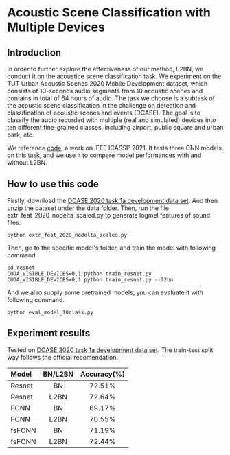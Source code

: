 # Acoustic Scene Classification with Multiple Devices

## Introduction
In order to further explore the effectiveness of our method, L2BN, we conduct it on the acoustice scene classification task. We experiment on the TUT Urban Acoustic Scenes 2020 Mobile Development dataset, which consists of 10-seconds audio segments from 10 acoustic scenes and contains in total of 64 hours of audio.  The task we choose is a subtask of the acoustic scene classification in the challenge on detection and classification of acoustic scenes and events (DCASE). The goal is to classify the audio recorded with multiple (real and simulated) devices into ten different fine-grained classes, including airport, public square and urban park, etc.

We reference [code](https://github.com/MihawkHu/DCASE2020_task1), a work on IEEE ICASSP 2021. It tests three CNN models on this task, and we use it to compare model performances with and without L2BN.

## How to use this code
Firstly, download the [DCASE 2020 task 1a development data set](http://dcase.community/challenge2020/task-acoustic-scene-classification#subtask-a). And then unzip the dataset under the data folder.
Then, run the file extr_feat_2020_nodelta_scaled.py to generate logmel features of sound files.
```
python extr_feat_2020_nodelta_scaled.py
```
Then, go to the specific model's folder, and train the model with following command.
```
cd resnet
CUDA_VISIBLE_DEVICES=0,1 python train_resnet.py
CUDA_VISIBLE_DEVICES=0,1 python train_resnet.py --l2bn
```
And we also supply some pretrained models, you can evaluate it with following command.
```
python eval_model_10class.py  
```

## Experiment results
Tested on [DCASE 2020 task 1a development data set](http://dcase.community/challenge2020/task-acoustic-scene-classification#subtask-a). The train-test split way follows the official recomendation.  

| Model      |   BN/L2BN  |   Accuracy(%) | 
| :---       |   :----:   |      :----:   | 
|  Resnet  | BN     | 72.51%    |
|  Resnet  | L2BN   | 72.64%    |  
|  FCNN    | BN     | 69.17%    | 
|  FCNN    | L2BN   | 70.55%    | 
|  fsFCNN  | BN     | 71.19%    | 
|  fsFCNN  | L2BN   | 72.44%    |
